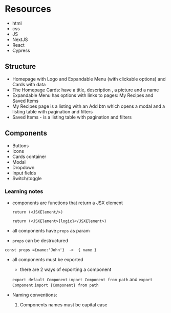 # Resources
- html 
- css
- JS
- NextJS
- React 
- Cypress
## Structure
- Homepage with Logo and Expandable Menu (with clickable options) and Cards with data
- The Homepage Cards: have a title, description , a picture and a name
- Expandable Menu has options with links to pages: My Recipes and Saved Items
- My Recipes page is a listing with an Add btn which opens a modal and a listing table with pagination and filters
- Saved Items - is a listing table with pagination and filters
## Components
- Buttons
- Icons
- Cards container
- Modal
- Dropdown
- Input fields
- Switch/toggle


### Learning notes
- components are functions that return a JSX element

    `return (<JSXElement/>)` 

    `return (<JSXElement>{logic}</JSXElement>)`

- all components have `props` as param
- `props` can be destructured

`const props ={name:'John'}  ->  { name }`

- all components must be exported
    - there are 2 ways of exporting a component

    `export default Component`
    `import Component from path`
    and
    `export Component`
    `import {Component} from path`


- Naming conventions:  
    1. Components names must be capital case
    